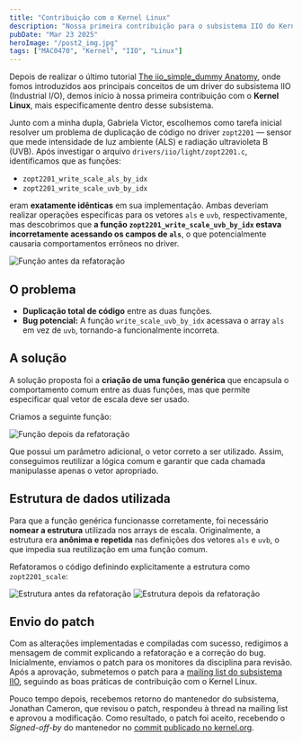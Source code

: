 ```yaml
---
title: "Contribuição com o Kernel Linux"
description: "Nossa primeira contribuição para o subsistema IIO do Kernel Linux"
pubDate: "Mar 23 2025"
heroImage: "/post2_img.jpg"
tags: ["MAC0470", "Kernel", "IIO", "Linux"]
---
```


Depois de realizar o último tutorial [The iio_simple_dummy Anatomy](https://flusp.ime.usp.br/iio/iio-dummy-anatomy/), onde fomos introduzidos aos principais conceitos de um driver do subsistema IIO (Industrial I/O), demos início à nossa primeira contribuição com o **Kernel Linux**, mais especificamente dentro desse subsistema.

Junto com a minha dupla, Gabriela Victor, escolhemos como tarefa inicial resolver um problema de duplicação de código no driver `zopt2201` — sensor que mede intensidade de luz ambiente (ALS) e radiação ultravioleta B (UVB). Após investigar o arquivo `drivers/iio/light/zopt2201.c`, identificamos que as funções:

- `zopt2201_write_scale_als_by_idx`
- `zopt2201_write_scale_uvb_by_idx`

eram **exatamente idênticas** em sua implementação. Ambas deveriam realizar operações específicas para os vetores `als` e `uvb`, respectivamente, mas descobrimos que **a função `zopt2201_write_scale_uvb_by_idx` estava incorretamente acessando os campos de `als`**, o que potencialmente causaria comportamentos errôneos no driver.

![Função antes da refatoração](/post2_imgs/funcao_antes.png)

## O problema

- **Duplicação total de código** entre as duas funções.
- **Bug potencial:** A função `write_scale_uvb_by_idx` acessava o array `als` em vez de `uvb`, tornando-a funcionalmente incorreta.

## A solução

A solução proposta foi a **criação de uma função genérica** que encapsula o comportamento comum entre as duas funções, mas que permite especificar qual vetor de escala deve ser usado.

Criamos a seguinte função:

![Função depois da refatoração](/post2_imgs/funcao_depois.png)

Que possui um parâmetro adicional, o vetor correto a ser utilizado. Assim, conseguimos reutilizar a lógica comum e garantir que cada chamada manipulasse apenas o vetor apropriado.

## Estrutura de dados utilizada

Para que a função genérica funcionasse corretamente, foi necessário **nomear a estrutura** utilizada nos arrays de escala. Originalmente, a estrutura era **anônima e repetida** nas definições dos vetores `als` e `uvb`, o que impedia sua reutilização em uma função comum.

Refatoramos o código definindo explicitamente a estrutura como `zopt2201_scale`:

![Estrutura antes da refatoração](/post2_imgs/struct_antes.png)
![Estrutura depois da refatoração](/post2_imgs/struct_depois.png)

## Envio do patch

Com as alterações implementadas e compiladas com sucesso, redigimos a mensagem de commit explicando a refatoração e a correção do bug. Inicialmente, enviamos o patch para os monitores da disciplina para revisão. Após a aprovação, submetemos o patch para a [mailing list do subsistema IIO](https://lore.kernel.org/linux-iio/20250424002144.23260-1-beatrizvianacosta16@gmail.com), seguindo as boas práticas de contribuição com o Kernel Linux.

Pouco tempo depois, recebemos retorno do mantenedor do subsistema, Jonathan Cameron, que revisou o patch, respondeu à thread na mailing list e aprovou a modificação. Como resultado, o patch foi aceito, recebendo o _Signed-off-by_ do mantenedor no [commit publicado no kernel.org](https://git.kernel.org/pub/scm/linux/kernel/git/jic23/iio.git/commit/?h=testing&id=7b156cc6c07e0445516be1cf693ff4d5982361fd).


